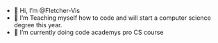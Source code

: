 - 👋 Hi, I’m @Fletcher-Vis
- 👀 I’m Teaching myself how to code and will start a computer science degree this year.
- 🌱 I’m currently doing code academys pro CS course

<!---
Fletcher-Vis/Fletcher-Vis is a ✨ special ✨ repository because its `README.md` (this file) appears on your GitHub profile.
You can click the Preview link to take a look at your changes.
--->
